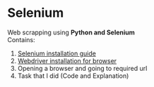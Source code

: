 # Selenium
Web scrapping using **Python and Selenium**  
Contains:
  1. [Selenium installation guide](/installingSelenium.md)
  2. [Webdriver installation for browser](/installingSelenium.md)
  3. Opening a browser and going to required url
  4. Task that I did (Code and Explanation)

